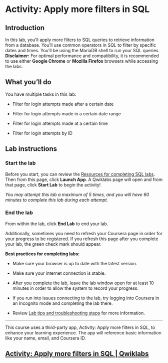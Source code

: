 # Activity: Apply more filters in SQL

## Introduction

In this lab, you’ll apply more filters to SQL queries to retrieve information from a database. You’ll use common operators in SQL to filter by specific dates and times. You’ll be using the MariaDB shell to run your SQL queries. **Disclaimer:** For optimal performance and compatibility, it is recommended to use either **Google Chrome** or **Mozilla Firefox** browsers while accessing the labs.

## What you’ll do

You have multiple tasks in this lab: 

- Filter for login attempts made after a certain date
    
- Filter for login attempts made in a certain date range
    
- Filter for login attempts made at a certain time
    
- Filter for login attempts by ID
    

## Lab instructions

### **Start the lab**

Before you start, you can review the [Resources for completing SQL labs](https://www.coursera.org/learn/linux-and-sql/supplement/CUlen/resources-for-completing-sql-labs). Then from this page, click **Launch App**. A Qwiklabs page will open and from that page, click **Start Lab** to begin the activity!

_You may attempt this lab a maximum of 5 times, and you will have 60 minutes to complete this lab during each attempt._

### **End the lab**

From within the lab, click **End Lab** to end your lab.

Additionally, sometimes you need to refresh your Coursera page in order for your progress to be registered. If you refresh this page after you complete your lab, the green check mark should appear.

**Best practices for completing labs:**

- Make sure your browser is up to date with the latest version.
    
- Make sure your internet connection is stable.
    
- After you complete the lab, leave the lab window open for at least 10 minutes in order to allow the system to record your progress.
    
- If you run into issues connecting to the lab, try logging into Coursera in an Incognito mode and completing the lab there.
    
- Review [Lab tips and troubleshooting steps](https://www.coursera.org/learn/linux-and-sql/supplement/fRHpj/lab-tips-and-troubleshooting-steps "reading on lab tips and troubleshooting steps") for more information.
    

---

This course uses a third-party app, Activity: Apply more filters in SQL, to enhance your learning experience. The app will reference basic information like your name, email, and Coursera ID.

## [Activity: Apply more filters in SQL | Qwiklabs](https://googlecoursera.qwiklabs.com/focuses/36256117?parent=lti_session)
